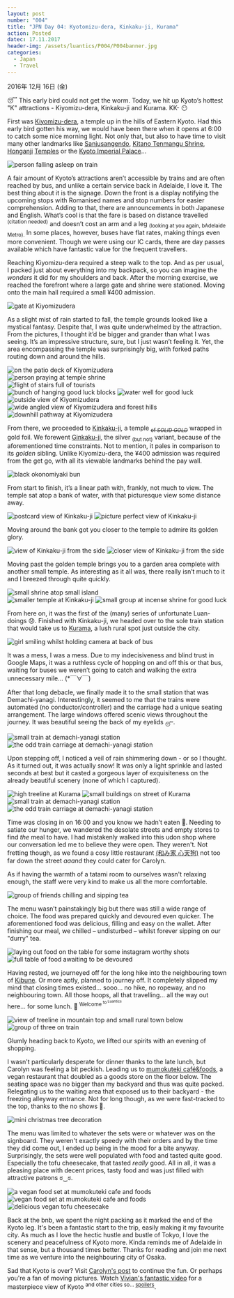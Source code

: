 ```yaml
---
layout: post
number: "004"
title: "JPN Day 04: Kyotomizu-dera, Kinkaku-ji, Kurama"
action: Posted
datec: 17.11.2017
header-img: /assets/luantics/P004/P004banner.jpg
categories:
  - Japan
  - Travel
---
```


2016年 12月 16日 (金) 

:sleeping: This early bird could not get the worm. Today, we hit up Kyoto’s hottest "K" attractions - Kiyomizu-dera, Kinkaku-ji and Kurama. KK- :no_mouth:

First was <a href="https://www.google.com.au/maps/place/Kiyomizu-dera/@34.9948561,135.7850463,15z/data=!4m5!3m4!1s0x0:0x62af658650c434ba!8m2!3d34.9948561!4d135.7850463">Kiyomizu-dera</a>, a temple up in the hills of Eastern Kyoto. Had this early bird gotten his way, we would have been there when it opens at 6:00 to catch some nice morning light. Not only that, but also to have time to visit many other landmarks like <a href="https://www.google.com.au/maps/place/Rengeoin+Sanjusangendo/@34.9878845,135.7717126,15z/data=!4m2!3m1!1s0x0:0xaa2b01ebdb651688">Sanjusangendo</a>, <a href="https://www.google.com.au/maps/place/Kitano+Tenman-g%C5%AB+Shrine/@35.0314012,135.7351215,15z/data=!4m2!3m1!1s0x0:0x5b26fec16c2eee1a">Kitano Tenmangu Shrine</a>, <a href="https://www.google.com.au/maps/place/%E6%9D%B1%E6%9C%AC%E9%A1%98%E5%AF%BA/@35.0268811,135.7366504,16z/data=!4m8!1m2!2m1!1shonganji+temple!3m4!1s0x600108a5b2ff6191:0x2def9c35f2f6c95a!8m2!3d34.9910052!4d135.7584791">Honganji</a> <a href="https://www.google.com.au/maps/place/Nishihongan-ji+Temple/@34.9910052,135.7562904,17z/data=!4m8!1m2!2m1!1shonganji+temple!3m4!1s0x600108a5a9aa64a9:0xb5b071768d688b56!8m2!3d34.9914842!4d135.7517349">Temples</a> or the <a href="https://www.google.com.au/maps/place/Kyoto+Imperial+Palace/@35.0314012,135.7351215,15z/data=!4m5!3m4!1s0x600108652e05500d:0xaaaf9eec1f34bbf5!8m2!3d35.0254135!4d135.7621246">Kyoto Imperial Palace</a>...

<div class="imageset">
	<img src="{{ baseurl }}/assets/luantics/P004/01.jpg" alt="person falling asleep on train"/>
</div>

A fair amount of Kyoto’s attractions aren’t accessible by trains and are often reached by bus, and unlike a certain service back in Adelaide, I love it. The best thing about it is the signage. Down the front is a display notifying the upcoming stops with Romanised names and stop numbers for easier comprehension. Adding to that, there are announcements in both Japanese and English. What’s cool is that the fare is based on distance travelled <sup>(citation needed)</sup> and doesn’t cost an arm and a leg <sub>(looking at you again, bAdelaide Metro).</sub> In some places, however, buses have flat rates, making things even more convenient. Though we were using our IC cards, there are day passes available which have fantastic value for the frequent travellers.

Reaching Kiyomizu-dera required a steep walk to the top. And as per usual, I packed just about everything into my backpack, so you can imagine the _wonders_ it did for my shoulders and back. After the morning exercise, we reached the forefront where a large gate and shrine were stationed. Moving onto the main hall required a small ¥400 admission. 

<div class="imageset">
	<img src="{{ baseurl }}/assets/luantics/P004/02.jpg" alt="gate at Kiyomizudera"/>
</div>

As a slight mist of rain started to fall, the temple grounds looked like a mystical fantasy. Despite that, I was quite underwhelmed by the attraction. From the pictures, I thought it’d be bigger and grander than what I was seeing. It’s an impressive structure, sure, but I just wasn’t feeling it. Yet, the area encompassing the temple was surprisingly big, with forked paths routing down and around the hills.

<div class="imageset">
	<img src="{{ baseurl }}/assets/luantics/P004/03.jpg" alt="on the patio deck of Kiyomizudera"/>
</div>

<div class="imageset">
	<img src="{{ baseurl }}/assets/luantics/P004/04.jpg" alt="person praying at temple shrine"/>
</div>

<div class="imageset">
	<img src="{{ baseurl }}/assets/luantics/P004/05.jpg" alt="flight of stairs full of tourists"/>
	<div class="row">
		<img src="{{ baseurl }}/assets/luantics/P004/06A.jpg" alt="bunch of hanging good luck blocks" class="half"/>
		<img src="{{ baseurl }}/assets/luantics/P004/06B.jpg" alt="water well for good luck" class="half"/>
	</div>
	<img src="{{ baseurl }}/assets/luantics/P004/07.jpg" alt="outside view of Kiyomizudera"/>
	<img src="{{ baseurl }}/assets/luantics/P004/08.jpg" alt="wide angled view of Kiyomizudera and forest hills"/>
	<img src="{{ baseurl }}/assets/luantics/P004/09.jpg" alt="downhill pathway at Kiyomizudera"/>
</div>

From there, we proceeded to <a href="https://www.google.com.au/maps/place/Kinkaku-ji/@35.03937,135.7270544,17z/data=!3m1!4b1!4m5!3m4!1s0x6001a820c0eb46bd:0xee4272b1c22645f!8m2!3d35.03937!4d135.7292431?hl=en">Kinkaku-ji</a>, a temple <sub>~~of _SOLID GOLD_~~</sub> wrapped in gold foil. We forewent <a href="https://www.google.com.au/maps/place/Higashiyama+Jisho-ji/@35.0270213,135.7960171,17z/data=!3m1!4b1!4m5!3m4!1s0x600109050b426fe1:0x258aca1ce888abc9!8m2!3d35.0270213!4d135.7982058?hl=en">Ginkaku-ji</a>, the silver <sub>(but not)</sub> variant, because of the aforementioned time constraints. Not to mention, it pales in comparison to its _golden_ sibling. Unlike Kiyomizu-dera, the ¥400 admission was required from the get go, with all its viewable landmarks behind the pay wall. 

<div class="imageset">
	<img src="{{ baseurl }}/assets/luantics/P004/10.jpg" alt="black okonomiyaki bun"/>
</div>

From start to finish, it’s a linear path with, frankly, not much to view. The temple sat atop a bank of water, with that picturesque view some distance away.

<div class="imageset">
	<img src="{{ baseurl }}/assets/luantics/P004/11.jpg" alt="postcard view of Kinkaku-ji"/>
	<img src="{{ baseurl }}/assets/luantics/P004/12.jpg" alt="picture perfect view of Kinkaku-ji"/>
</div>

Moving around the bank got you closer to the temple to admire its golden glory. 

<div class="imageset">
	<div class="row">
		<img src="{{ baseurl }}/assets/luantics/P004/13A.jpg" alt="view of Kinkaku-ji from the side" class="half"/>
		<img src="{{ baseurl }}/assets/luantics/P004/13B.jpg" alt="closer view of Kinkaku-ji from the side" class="half"/>
	</div>
</div>

Moving past the golden temple brings you to a garden area complete with another small temple. As interesting as it all was, there really isn’t much to it and I breezed through quite quickly.

<div class="imageset">
	<img src="{{ baseurl }}/assets/luantics/P004/14.jpg" alt="small shrine atop small island"/>
	<div class="row">
		<img src="{{ baseurl }}/assets/luantics/P004/15A.jpg" alt="smaller temple at Kinkaku-ji" class="two-thirds"/>
		<img src="{{ baseurl }}/assets/luantics/P004/15B.jpg" alt="small group at incense shrine for good luck" class="one-third"/>
	</div>
</div>

From here on, it was the first of the (many) series of unfortunate Luan-doings :disappointed:. Finished with Kinkaku-ji, we headed over to the sole train station that would take us to <a href="https://www.japan-guide.com/e/e3933.html">Kurama</a>, a lush rural spot just outside the city.

<div class="imageset">
	<img src="{{ baseurl }}/assets/luantics/P004/16.jpg" alt="girl smiling whilst holding camera at back of bus"/>
</div>

It was a mess, I was a mess. Due to my indecisiveness and blind trust in Google Maps, it was a ruthless cycle of hopping on and off this or that bus, waiting for buses we weren’t going to catch and walking the extra unnecessary mile… (*￣∀￣)

After that long debacle, we finally made it to the small station that was Demachi-yanagi. Interestingly, it seemed to me that the trains were automated (no conductor/controller) and the carriage had a unique seating arrangement. The large windows offered scenic views throughout the journey. It was beautiful seeing the back of my eyelids <sub>:sleeping:</sub>.

<div class="imageset">
	<img src="{{ baseurl }}/assets/luantics/P004/17.jpg" alt="small train at demachi-yanagi station"/>
	<img src="{{ baseurl }}/assets/luantics/P004/18.jpg" alt="the odd train carriage at demachi-yanagi station"/>
</div>

Upon stepping off, I noticed a veil of rain shimmering down - or so I thought. As it turned out, it was actually snow! It was only a light sprinkle and lasted seconds at best but it casted a gorgeous layer of exquisiteness on the already beautiful scenery (none of which I captured). 

<div class="imageset">
	<div class="row">
		<img src="{{ baseurl }}/assets/luantics/P004/19A.jpg" alt="high treeline at Kurama" class="half"/>
		<img src="{{ baseurl }}/assets/luantics/P004/19B.jpg" alt="small buildings on street of Kurama" class="half"/>
	</div>
	<img src="{{ baseurl }}/assets/luantics/P004/20.jpg" alt="small train at demachi-yanagi station"/>
	<img src="{{ baseurl }}/assets/luantics/P004/21.jpg" alt="the odd train carriage at demachi-yanagi station"/>
</div>

Time was closing in on 16:00 and you know we hadn’t eaten :speak_no_evil:. Needing to satiate our hunger, we wandered the desolate streets and empty stores to find _the_ meal to have. I had mistakenly walked into this udon shop where our conversation led me to believe they were open. They weren't. Not fretting though, as we found a cosy little restaurant <a href="https://www.google.com.au/maps/place/%E5%92%8C%E3%81%BF%E5%AE%B6+%E5%BF%83%E5%A4%A9%E7%8B%97/@35.1135599,135.7732895,19z/data=!4m5!3m4!1s0x6001a66baa9063df:0x12807995badb2c52!8m2!3d35.1136085!4d135.7734666?hl=en">(和み家 心天狗)</a> not too far down the street _aaand_ they could cater for Carolyn. 

As if having the warmth of a tatami room to ourselves wasn't relaxing enough, the staff were very kind to make us all the more comfortable.

<div class="imageset">
	<img src="{{ baseurl }}/assets/luantics/P004/22.jpg" alt="group of friends chilling and sipping tea"/>
</div>

The menu wasn’t painstakingly big but there was still a wide range of choice. The food was prepared quickly and devoured even quicker. The aforementioned food was delicious, filling and easy on the wallet. After finishing our meal, we chilled – undisturbed – whilst forever sipping on our "durry" tea.

<div class="imageset">
	<div class="row">
		<img src="{{ baseurl }}/assets/luantics/P004/23A.jpg" alt="laying out food on the table for some instagram worthy shots" class="half"/>
		<img src="{{ baseurl }}/assets/luantics/P004/23B.jpg" alt="full table of food awaiting to be devoured" class="half"/>
	</div>
</div>

Having rested, we journeyed off for the long hike into the neighbouring town of <a href="https://www.japan-guide.com/e/e3967.html">Kibune</a>. Or more aptly, planned to journey off. It completely slipped my mind that closing times existed... sooo... no hike, no ropeway, and no neighbouring town. All those hoops, all that travelling… all the way out here… for some lunch. :information_desk_person: <sup>Welcome<sup> to</sup><sup><sup> Luantics</sup></sup></sup>

<div class="imageset">
	<img src="{{ baseurl }}/assets/luantics/P004/24.jpg" alt="view of treeline in mountain top and small rural town below"/>
	<img src="{{ baseurl }}/assets/luantics/P004/26.jpg" alt="group of three on train"/>
</div>

Glumly heading back to Kyoto, we lifted our spirits with an evening of shopping.

I wasn't particularly desperate for dinner thanks to the late lunch, but Carolyn was feeling a bit peckish. Leading us to <a href="https://www.google.com.au/maps/place/mumokuteki+cafe%26foods+Kyoto/@35.006557,135.7642833,17z/data=!3m1!4b1!4m5!3m4!1s0x600108835873ae29:0x4545194c795cc8a8!8m2!3d35.006557!4d135.766472?hl=en">mumokuteki café&foods</a>, a vegan restaurant that doubled as a goods store on the floor below. The seating space was no bigger than my backyard and thus was quite packed. Relegating us to the waiting area that exposed us to their backyard - the freezing alleyway entrance. Not for long though, as we were fast-tracked to the top, thanks to the no shows :raised_hands:.

<div class="imageset">
	<img src="{{ baseurl }}/assets/luantics/P004/27.jpg" alt="mini christmas tree decoration"/>
</div>

The menu was limited to whatever the sets were or whatever was on the signboard. They weren't exactly speedy with their orders and by the time they did come out, I ended up being in the mood for a bite anyway. Surprisingly, the sets were well populated with food and tasted quite good. Especially the tofu cheesecake, that tasted _really_ good. All in all, it was a pleasing place with decent prices, tasty food and was just filled with attractive patrons ಠ‿ಠ.

<div class="imageset">
	<div class="row">
		<img src="{{ baseurl }}/assets/luantics/P004/28A.jpg" alt="a vegan food set at mumokuteki cafe and foods" class="half"/>
		<img src="{{ baseurl }}/assets/luantics/P004/28B.jpg" alt="vegan food set at mumokuteki cafe and foods" class="half"/>
	</div>
	<img src="{{ baseurl }}/assets/luantics/P004/29.jpg" alt=" delicious vegan tofu cheesecake"/>
</div>

Back at the bnb, we spent the night packing as it marked the end of the Kyoto leg. It's been a fantastic start to the trip, easily making it my favourite city. As much as I love the hectic hustle and bustle of Tokyo, I love the scenery and peacefulness of Kyoto more. Kinda reminds me of Adelaide in that sense, but a thousand times better. Thanks for reading and join me next time as we venture into the neighbouring city of Osaka.

Sad that Kyoto is over? Visit <a href="http://www.capturedbycarolyn.com/blog/2017/japan-travel-diary-kyoto-part-3">Carolyn's post</a> to continue the fun. Or perhaps you're a fan of moving pictures. Watch <a href="https://youtu.be/FoYTlY0CDDE">Vivian's fantastic video</a> for a masterpiece view of Kyoto <sup>and other cities so... <a href="https://youtu.be/AGFAyea0_X4?t=1m22s">spoilers</a></sup>.